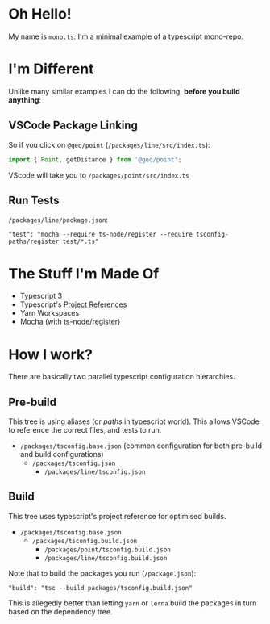 # Oh Hello!

My name is `mono.ts`. I'm a minimal example of a typescript mono-repo.

# I'm Different

Unlike many similar examples I can do the following, **before you build anything**:

## VSCode Package Linking

So if you click on `@geo/point` (`/packages/line/src/index.ts`):

```typescript
import { Point, getDistance } from '@geo/point';
```

VScode will take you to `/packages/point/src/index.ts`

## Run Tests

`/packages/line/package.json`:

`"test": "mocha --require ts-node/register --require tsconfig-paths/register test/*.ts"`


# The Stuff I'm Made Of

- Typescript 3
- Typescript's [Project References](https://www.typescriptlang.org/docs/handbook/project-references.html)
- Yarn Workspaces
- Mocha (with ts-node/register)

# How I work?

There are basically two parallel typescript configuration hierarchies.

## Pre-build

This tree is using aliases (or *paths* in typescript world). This allows VSCode to reference the correct files, and tests to run.

- `/packages/tsconfig.base.json` (common configuration for both pre-build and build configurations)
    - `/packages/tsconfig.json`
        - `/packages/line/tsconfig.json`

## Build

This tree uses typescript's project reference for optimised builds.

- `/packages/tsconfig.base.json`
    - `/packages/tsconfig.build.json` 
        - `/packages/point/tsconfig.build.json`
        - `/packages/line/tsconfig.build.json`

Note that to build the packages you run (`/package.json`):

`"build": "tsc --build packages/tsconfig.build.json"`

This is allegedly better than letting `yarn` or `lerna` build the packages in turn based on the dependency tree.

